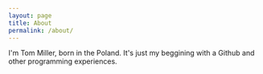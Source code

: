```yaml
---
layout: page
title: About
permalink: /about/
---
```


I'm Tom Miller, born in the Poland. It's just my beggining with a Github and other programming experiences.
